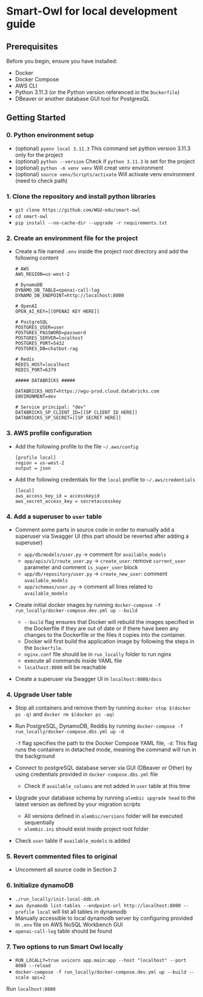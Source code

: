 # Smart-Owl for local development guide

## Prerequisites

Before you begin, ensure you have installed:

- Docker
- Docker Compose
- AWS CLI
- Python 3.11.3 (or the Python version referenced in the `Dockerfile`)
- DBeaver or another database GUI tool for PostgresQL

## Getting Started

### 0. Python environment setup

- (optional) `pyenv local 3.11.3` This command set python version 3.11.3 only for the project
- (optional) `python --version` Check if `python 3.11.3` is set for the project
- (optional) `python -m venv venv` Will creat venv environment
- (optional) `source venv/Scripts/activate` Will activate venv environment (need to check path)

### 1. Clone the repository and install python libraries

- `git clone https://github.com/WGU-edu/smart-owl`
- `cd smart-owl`
- `pip install --no-cache-dir --upgrade -r requirements.txt`

### 2. Create an environment file for the project

- Create a file named `.env` inside the project root directory and add the following content

  ```
  # AWS
  AWS_REGION=us-west-2

  # DynamoDB
  DYNAMO_DB_TABLE=openai-call-log
  DYNAMO_DB_ENDPOINT=http://localhost:8000

  # OpenAI
  OPEN_AI_KEY=[[OPENAI KEY HERE]]

  # PostgreSQL
  POSTGRES_USER=user
  POSTGRES_PASSWORD=password
  POSTGRES_SERVER=localhost
  POSTGRES_PORT=5432
  POSTGRES_DB=chatbot-rag

  # Redis
  REDIS_HOST=localhost
  REDIS_PORT=6379

  ##### DATABRICKS #####

  DATABRICKS_HOST=https://wgu-prod.cloud.databricks.com
  ENVIRONMENT=dev

  # Service principal: "dev"
  DATABRICKS_SP_CLIENT_ID=[[SP CLIENT ID HERE]]
  DATABRICKS_SP_SECRET=[[SP SECRET HERE]]
  ```

### 3. AWS profile configuration

- Add the following profile to the file `~/.aws/config`

  ```
  [profile local]
  region = us-west-2
  output = json
  ```

- Add the following credentials for the `local` profile to `~/.aws/credentials`
  ```
  [local]
  aws_access_key_id = accesskeyid
  aws_secret_access_key = secretaccesskey
  ```

### 4. Add a superuser to `user` table

- Comment some parts in source code in order to manually add a superuser via Swagger UI (this part should be reverted after adding a superuser)

  - `app/db/models/user.py` -> comment for `available_models`
  - `app/apis/v1/route_user.py` -> `create_user`: remove `current_user` parameter and comment `is_super_user` block
  - `app/db/repository/user.py` -> `create_new_user`: comment `available_models`
  - `app/schemas/user.py` -> comment all lines related to `available_models`

- Create initial docker images by running `docker-compose -f run_locally/docker-compose.dev.yml up --build`

  - `--build` flag ensures that Docker will rebuild the images specified in the Dockerfile if they are out of date or if there have been any changes to the Dockerfile or the files it copies into the container.
  - Docker will first build the application image by following the steps in the `Dockerfile`.
  - `nginx.conf` file should be in `run_locally` folder to run nginx
  - execute all commands inside YAML file
  - `localhost:8080` will be reachable

- Create a superuser via Swagger UI in `localhost:8080/docs`

### 4. Upgrade User table

- Stop all containers and remove them by running `docker stop $(docker ps -q)` and `docker rm $(docker ps -aq)`
- Run PostgreSQL, DynamoDB, Reddis by running `docker-compose -f run_locally/docker-compose.dbs.yml up -d`

  `-f` flag specifies the path to the Docker Compose YAML file, `-d`: This flag runs the containers in detached mode, meaning the command will run in the background

- Connect to postgreSQL database server via GUI (DBeaver or Other) by using credentials provided in `docker-compose.dbs.yml` file

  - Check if `available_columns` are not added in `user` table at this time

- Upgrade your database schema by running `alembic upgrade head` to the latest version as defined by your migration scripts

  - All versions defined in `alembic/versions` folder will be executed sequentially
  - `alembic.ini` should exist inside project root folder

- Check `user` table if `available_models` is added

### 5. Revert commented files to original

- Uncomment all source code in Section 2

### 6. Initialize dynamoDB

- `./run_locally/init-local-ddb.sh`
- `aws dynamodb list-tables --endpoint-url http://localhost:8000 --profile local` will list all tables in dynamodb
- Manually accessible to local dynamodb server by configuring provided in `.env` file on AWS NoSQL Workbench GUI
- `openai-call-log` table should be found

### 7. Two options to run Smart Owl locally

- `RUN_LOCALLY=true uvicorn app.main:app --host "localhost" --port 8080 --reload`
- `docker-compose -f run_locally/docker-compose.dev.yml up --build --scale api=2`

Run `localhost:8080`
